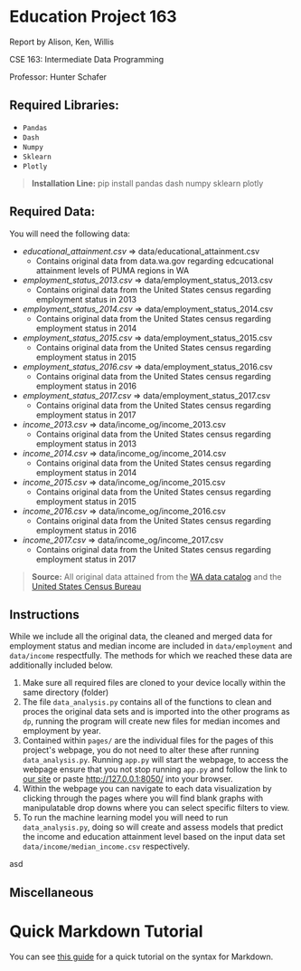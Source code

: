 # Education Project 163
Report by Alison, Ken, Willis

CSE 163: Intermediate Data Programming

Professor: Hunter Schafer

## Required Libraries:
* `Pandas`
* `Dash`
* `Numpy`
* `Sklearn`
* `Plotly`
> **Installation Line:** pip install pandas dash numpy sklearn plotly

## Required Data:
You will need the following data:

- *educational_attainment.csv* => data/educational_attainment.csv
    - Contains original data from data.wa.gov regarding edcucational attainment levels of PUMA regions in WA
- *employment_status_2013.csv* => data/employment_status_2013.csv
    - Contains original data from the United States census regarding employment status in 2013
- *employment_status_2014.csv* => data/employment_status_2014.csv
    - Contains original data from the United States census regarding employment status in 2014
- *employment_status_2015.csv* => data/employment_status_2015.csv
    - Contains original data from the United States census regarding employment status in 2015 
- *employment_status_2016.csv* => data/employment_status_2016.csv
    - Contains original data from the United States census regarding employment status in 2016 
- *employment_status_2017.csv* => data/employment_status_2017.csv
    - Contains original data from the United States census regarding employment status in 2017 
- *income_2013.csv* => data/income_og/income_2013.csv
    - Contains original data from the United States census regarding employment status in 2013 
- *income_2014.csv* => data/income_og/income_2014.csv
    - Contains original data from the United States census regarding employment status in 2014 
- *income_2015.csv* => data/income_og/income_2015.csv
    - Contains original data from the United States census regarding employment status in 2015 
- *income_2016.csv* => data/income_og/income_2016.csv
    - Contains original data from the United States census regarding employment status in 2016 
- *income_2017.csv* => data/income_og/income_2017.csv
    - Contains original data from the United States census regarding employment status in 2017 
> **Source:** All original data attained from the [WA data catalog](https://catalog.data.gov/dataset/educational-attainment-of-washington-population-by-age-race-ethnicity-and-puma-region) and the [United States Census Bureau](https://data.census.gov/table?q=median+income&t=Earnings+(Individuals)&g=0400000US53,53$7950000&tid=ACSST1Y2013.S2001)

## Instructions
While we include all the original data, the cleaned and merged data for employment status and median income are included in `data/employment` and `data/income` respectfully. The methods for which we reached these data are additionally included below.

1. Make sure all required files are cloned to your device locally within the same directory (folder)
2. The file `data_analysis.py` contains all of the functions to clean and proces the original data sets and is imported into the other programs as `dp`, running the program will create new files for median incomes and employment by year.
3. Contained within `pages/` are the individual files for the pages of this project's webpage, you do not need to alter these after running `data_analysis.py`. Running `app.py` will start the webpage, to access the webpage ensure that you not stop running `app.py` and follow the link to [our site](http://127.0.0.1:8050/) or paste <http://127.0.0.1:8050/> into your browser.
4. Within the webpage you can navigate to each data visualization by clicking through the pages where you will find blank graphs with manipulatable drop downs where you can select specific filters to view.
5. To run the machine learning model you will need to run `data_analysis.py`, doing so will create and assess models that predict the income and education attainment level based on the input data set `data/income/median_income.csv` respectively.



asd


## Miscellaneous


# Quick Markdown Tutorial
You can see [this guide](https://guides.github.com/features/mastering-markdown/)
for a quick tutorial on the syntax for Markdown.
